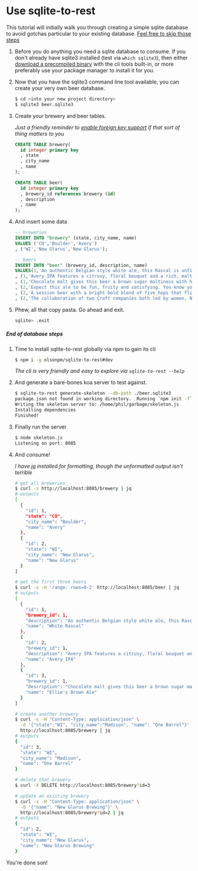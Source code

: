 # Use sqlite-to-rest

This tutorial will initially walk you through creating a simple sqlite database
to avoid gotchas particular to your existing database.  [Feel free to skip
those steps](#end-of-database-steps)

1. Before you do anything you need a sqlite database to consume.  If you
don't already have sqlite3 installed (test via `which sqlite3`), then either
[download a precompiled binary](https://www.sqlite.org/download.html) with the
cli tools built-in, or more preferably use your package manager to install
it for you.

2. Now that you have the sqlite3 command line tool available, you can create
   your very own beer database.

   ```sh
   $ cd <into your new project directory>
   $ sqlite3 beer.sqlite3
   ```

3. Create your brewery and beer tables.

   *Just a friendly reminder to [enable foreign key support](https://www.sqlite.org/foreignkeys.html#fk_enable)
   if that sort of thing matters to you*

   ```sql
   CREATE TABLE brewery(
     id integer primary key
     , state
     , city_name
     , name
   );

   CREATE TABLE beer(
     id integer primary key
     , brewery_id references brewery (id)
     , description
     , name
   );
   ```

4. And insert some data

   ```sql
   -- breweries
   INSERT INTO "brewery" (state, city_name, name)
   VALUES ('CO','Boulder','Avery')
   , ('WI','New Glarus','New Glarus');

   -- beers
   INSERT INTO "beer" (brewery_id, description, name)
   VALUES(1,'An authentic Belgian style white ale, this Rascal is unfiltered and cleverly spiced with coriander and Curaçao orange peel producing a refreshingly zesty classic ale.','White Rascal')
   , (1,'Avery IPA features a citrusy, floral bouquet and a rich, malty finish.','Avery IPA')
   , (1,'Chocolate malt gives this beer a brown sugar maltiness with hints of vanilla and nuts, while subtle hopping gives it an overall drinkability that’s second to none.','Ellie''s Brown Ale')
   , (2,'Expect this ale to be fun, fruity and satisfying. You know you''re in Wisconsin when you see the Spotted Cow.','Spotted Cow')
   , (2,'A session beer with a bright bold blend of five hops that flirt obligingly with the smooth malty backside.','Moon Man')
   , (2,'The collaboration of two Craft companies both led by women, New Glarus Brewing and Weyermann Malting, is unique. You hold the result “Two Women” a Classic Country Lager.','Two Women');
   ```

5. Phew, all that copy pasta.  Go ahead and exit.
   ```sh
   sqlite> .exit
   ```

##### End of database steps

1. Time to install sqlite-to-rest globally via npm to gain its cli

   ```sh
   $ npm i -g olsonpm/sqlite-to-rest#dev
   ```

   *The cli is very friendly and easy to explore via `sqlite-to-rest --help`*

2. And generate a bare-bones koa server to test against.

   ```sh
   $ sqlite-to-rest generate-skeleton --db-path ./beer.sqlite3
   package.json not found in working directory.  Running `npm init -f`.
   Writing the skeleton server to: /home/phil/garbage/skeleton.js
   Installing dependencies
   Finished!
   ```

3. Finally run the server

   ```sh
   $ node skeleton.js
   Listening on port: 8085
   ```

4. And consume!

   *I have [jq](https://stedolan.github.io/jq/) installed for formatting, though
   the unformatted output isn't terrible*

   ```sh
   # get all breweries
   $ curl -s http://localhost:8085/brewery | jq
   # outputs
   [
     {
       "id": 1,
       "state": "CO",
       "city_name": "Boulder",
       "name": "Avery"
     },
     {
       "id": 2,
       "state": "WI",
       "city_name": "New Glarus",
       "name": "New Glarus"
     }
   ]

   # get the first three beers
   $ curl -s -H 'range: rows=0-2' http://localhost:8085/beer | jq
   # outputs
   [
     {
       "id": 1,
       "brewery_id": 1,
       "description": "An authentic Belgian style white ale, this Rascal is unfiltered and cleverly spiced with coriander and Curaçao orange peel producing a refreshingly zesty classic ale.",
       "name": "White Rascal"
     },
     {
       "id": 2,
       "brewery_id": 1,
       "description": "Avery IPA features a citrusy, floral bouquet and a rich, malty finish.",
       "name": "Avery IPA"
     },
     {
       "id": 3,
       "brewery_id": 1,
       "description": "Chocolate malt gives this beer a brown sugar maltiness with hints of vanilla and nuts, while subtle hopping gives it an overall drinkability that’s second to none.",
       "name": "Ellie's Brown Ale"
     }
   ]

   # create another brewery
   $ curl -s -H "Content-Type: application/json" \
     -d '{"state":"WI", "city_name":"Madison", "name": "One Barrel"}' \
     http://localhost:8085/brewery | jq
   # outputs
   {
     "id": 3,
     "state": "WI",
     "city_name": "Madison",
     "name": "One Barrel"
   }

   # delete that brewery
   $ curl -X DELETE http://localhost:8085/brewery?id=3

   # update an existing brewery
   $ curl -s -H "Content-Type: application/json" \
     -d '{"name": "New Glarus Brewing"}' \
     http://localhost:8085/brewery?id=2 | jq
   # outputs
   {
     "id": 2,
     "state": "WI",
     "city_name": "New Glarus",
     "name": "New Glarus Brewing"
   }
   ```

You're done son!

